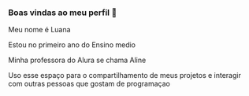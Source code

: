 ### Boas vindas ao meu perfil 💜
Meu nome é Luana         

Estou no primeiro ano do Ensino medio

Minha professora do Alura se chama Aline

Uso esse espaço para o compartilhamento de meus projetos e interagir com outras pessoas que gostam de programaçao
